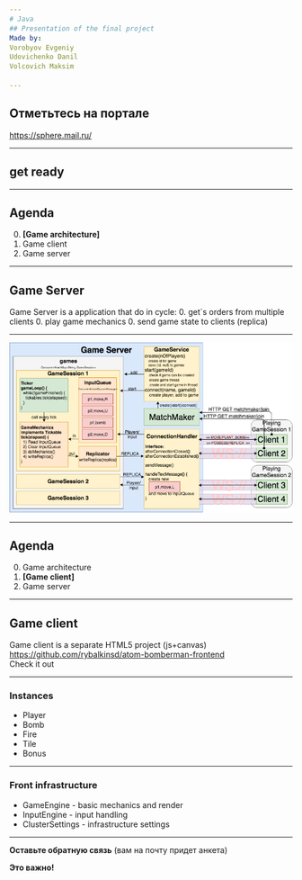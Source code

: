 ```yaml
---
# Java
## Presentation of the final project
Made by: 
Vorobyov Evgeniy 
Udovichenko Danil 
Volcovich Maksim

---
```

## Отметьтесь на портале
https://sphere.mail.ru/

---

## get ready

---
## Agenda
0. **[Game architecture]**
0. Game client
0. Game server
---
## Game Server
Game Server is a application that do in cycle:
0. get`s orders from multiple clients
0. play game mechanics
0. send game state to clients (replica)

---

<img src="presentation/assets/img/GameServerArchitecture.png" alt="exception" style="width: 900px;"/>

---
## Agenda
0. Game architecture
0. **[Game client]**
0. Game server

---
## Game client
Game client is a separate HTML5 project (js+canvas)  
https://github.com/rybalkinsd/atom-bomberman-frontend  
Check it out

---
### Instances
- Player
- Bomb
- Fire
- Tile
- Bonus

---
### Front infrastructure
- GameEngine - basic mechanics and render
- InputEngine - input handling 
- ClusterSettings - infrastructure settings

---
**Оставьте обратную связь**
(вам на почту придет анкета)  

**Это важно!**
